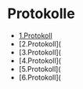 # Protokolle

* [1.Protokoll](protokoll_2019-09-30_snagem17.md)
* [2.Protokoll](
* [3.Protokoll](
* [4.Protokoll](
* [5.Protokoll](
* [6.Protokoll](

